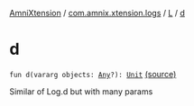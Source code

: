 [AmniXtension](../../index.md) / [com.amnix.xtension.logs](../index.md) / [L](index.md) / [d](./d.md)

# d

`fun d(vararg objects: `[`Any`](https://kotlinlang.org/api/latest/jvm/stdlib/kotlin/-any/index.html)`?): `[`Unit`](https://kotlinlang.org/api/latest/jvm/stdlib/kotlin/-unit/index.html) [(source)](https://github.com/AmniX/AmniXTension/tree/master/AmniXtension/src/main/java/com/amnix/xtension/logs/L.kt#L30)

Similar of Log.d but with many params

